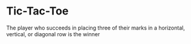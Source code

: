 # Tic-Tac-Toe
The player who succeeds in placing three of their marks in a horizontal, vertical, or diagonal row is the winner
